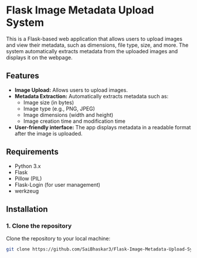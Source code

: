 # Flask Image Metadata Upload System

This is a Flask-based web application that allows users to upload images and view their metadata, such as dimensions, file type, size, and more. The system automatically extracts metadata from the uploaded images and displays it on the webpage.

## Features

- **Image Upload:** Allows users to upload images.
- **Metadata Extraction:** Automatically extracts metadata such as:
  - Image size (in bytes)
  - Image type (e.g., PNG, JPEG)
  - Image dimensions (width and height)
  - Image creation time and modification time
- **User-friendly interface:** The app displays metadata in a readable format after the image is uploaded.

## Requirements

- Python 3.x
- Flask
- Pillow (PIL)
- Flask-Login (for user management)
- werkzeug

## Installation

### 1. Clone the repository

Clone the repository to your local machine:

```bash
git clone https://github.com/SaiBhaskar3/Flask-Image-Metadata-Upload-System.git
